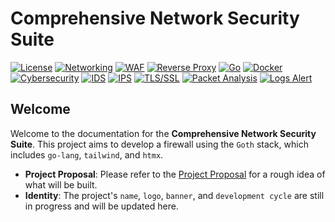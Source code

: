 # Comprehensive Network Security Suite

[![License](https://img.shields.io/badge/License-BSD_3--Clause-89b4fa?style=flat&logoColor=white)](#)
[![Networking](https://img.shields.io/badge/Networking-f5c2e7?style=flat&logo=cisco&logoColor=11111b)](#)
[![WAF](https://img.shields.io/badge/WAF-f2cdcd?style=flat&logo=cloudflare&logoColor=11111b)](#)
[![Reverse Proxy](https://img.shields.io/badge/Reverse_Proxy-b4befe?style=flat&logo=nginx&logoColor=11111b)](#)
[![Go](https://img.shields.io/badge/Go-94e2d5?style=flat&logo=go&logoColor=11111b)](#)
[![Docker](https://img.shields.io/badge/Docker-89dceb?style=flat&logo=docker&logoColor=11111b)](#)
[![Cybersecurity](https://img.shields.io/badge/Cybersecurity-fab387?style=flat&logo=data:image/svg+xml;base64,PHN2ZyB4bWxucz0iaHR0cDovL3d3dy53My5vcmcvMjAwMC9zdmciIHZpZXdCb3g9IjAgMCAyNCAyNCI+PHBhdGggZmlsbD0iIzExMTExYiIgZD0iTTEyIDFMMyA5VDIxIDE4LjVRMTUuNCAyMiAxMiAyMlQ2LjQgMjBRMy41IDE4LjUgMyAxN2wtMi0uNXYtN2wyLTEuNXYyLjdxMi4yNSA0LjQgNy41IDQuOHQxMC0zLjNWOXoiLz48L3N2Zz4=&logoColor=11111b)](#)
[![IDS](https://img.shields.io/badge/IDS-a6e3a1?style=flat&logo=data:image/svg+xml;base64,PHN2ZyB4bWxucz0iaHR0cDovL3d3dy53My5vcmcvMjAwMC9zdmciIHZpZXdCb3g9IjAgMCAyNCAyNCI+PHBhdGggZmlsbD0iIzExMTExYiIgZD0iTTEyIDJMNCA3djEwbDggNSA4LTVWN2wtOC01ek0xMiA0LjdsNS4yIDMuM0wxMiAxMS43IDYuOCA4bDUuMi0zLjN6TTYgOS4ybDUgMy4xdjYuNGwtNS0zLjFWOS4yek0xMyAxOC43di02LjRsNS0zLjF2Ni40bC01IDMuMXoiLz48L3N2Zz4=&logoColor=11111b)](#)
[![IPS](https://img.shields.io/badge/IPS-cba6f7?style=flat&logo=data:image/svg+xml;base64,PHN2ZyB4bWxucz0iaHR0cDovL3d3dy53My5vcmcvMjAwMC9zdmciIHZpZXdCb3g9IjAgMCAyNCAyNCI+PHBhdGggZmlsbD0iIzExMTExYiIgZD0iTTEyIDJMNCA3djEwbDggNSA4LTVWN2wtOC01ek0xMiA0LjdsNS4yIDMuM0wxMiAxMS43IDYuOCA4bDUuMi0zLjN6TTYgOS4ybDUgMy4xdjYuNGwtNS0zLjFWOS4yek0xMyAxOC43di02LjRsNS0zLjF2Ni40bC01IDMuMXoiLz48L3N2Zz4=&logoColor=11111b)](#)
[![TLS/SSL](https://img.shields.io/badge/TLS%2FSSL-eba0ac?style=flat&logo=Let's%20Encrypt&logoColor=11111b)](#)
[![Packet Analysis](https://img.shields.io/badge/Packet_Analysis-f9e2af?style=flat&logo=wireshark&logoColor=11111b)](#)
[![Logs Alert](https://img.shields.io/badge/Logs%2FAleart-EEBBFF?style=flat&logo=Gmail&logoColor=11111b)](#)



## Welcome

Welcome to the documentation for the **Comprehensive Network Security Suite**. This project aims to develop a firewall using the `Goth` stack, which includes `go-lang`, `tailwind`, and `htmx`.

- **Project Proposal**: Please refer to the [Project Proposal](./project-proposal.md) for a rough idea of what will be built.
- **Identity**: The project's `name`, `logo`, `banner`, and `development cycle` are still in progress and will be updated here.

